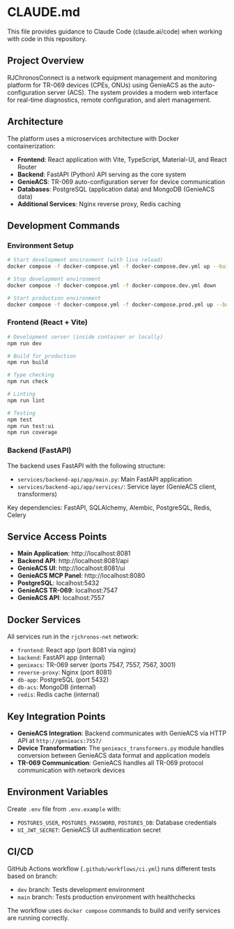# CLAUDE.md

This file provides guidance to Claude Code (claude.ai/code) when working with code in this repository.

## Project Overview

RJChronosConnect is a network equipment management and monitoring platform for TR-069 devices (CPEs, ONUs) using GenieACS as the auto-configuration server (ACS). The system provides a modern web interface for real-time diagnostics, remote configuration, and alert management.

## Architecture

The platform uses a microservices architecture with Docker containerization:

- **Frontend**: React application with Vite, TypeScript, Material-UI, and React Router
- **Backend**: FastAPI (Python) API serving as the core system
- **GenieACS**: TR-069 auto-configuration server for device communication
- **Databases**: PostgreSQL (application data) and MongoDB (GenieACS data)
- **Additional Services**: Nginx reverse proxy, Redis caching

## Development Commands

### Environment Setup
```bash
# Start development environment (with live reload)
docker compose -f docker-compose.yml -f docker-compose.dev.yml up --build

# Stop development environment
docker compose -f docker-compose.yml -f docker-compose.dev.yml down

# Start production environment
docker compose -f docker-compose.yml -f docker-compose.prod.yml up --build
```

### Frontend (React + Vite)
```bash
# Development server (inside container or locally)
npm run dev

# Build for production
npm run build

# Type checking
npm run check

# Linting
npm run lint

# Testing
npm test
npm run test:ui
npm run coverage
```

### Backend (FastAPI)
The backend uses FastAPI with the following structure:
- `services/backend-api/app/main.py`: Main FastAPI application
- `services/backend-api/app/services/`: Service layer (GenieACS client, transformers)

Key dependencies: FastAPI, SQLAlchemy, Alembic, PostgreSQL, Redis, Celery

## Service Access Points

- **Main Application**: http://localhost:8081
- **Backend API**: http://localhost:8081/api
- **GenieACS UI**: http://localhost:8081/ui
- **GenieACS MCP Panel**: http://localhost:8080
- **PostgreSQL**: localhost:5432
- **GenieACS TR-069**: localhost:7547
- **GenieACS API**: localhost:7557

## Docker Services

All services run in the `rjchronos-net` network:

- `frontend`: React app (port 8081 via nginx)
- `backend`: FastAPI app (internal)
- `genieacs`: TR-069 server (ports 7547, 7557, 7567, 3001)
- `reverse-proxy`: Nginx (port 8081)
- `db-app`: PostgreSQL (port 5432)
- `db-acs`: MongoDB (internal)
- `redis`: Redis cache (internal)

## Key Integration Points

- **GenieACS Integration**: Backend communicates with GenieACS via HTTP API at `http://genieacs:7557/`
- **Device Transformation**: The `genieacs_transformers.py` module handles conversion between GenieACS data format and application models
- **TR-069 Communication**: GenieACS handles all TR-069 protocol communication with network devices

## Environment Variables

Create `.env` file from `.env.example` with:
- `POSTGRES_USER`, `POSTGRES_PASSWORD`, `POSTGRES_DB`: Database credentials
- `UI_JWT_SECRET`: GenieACS UI authentication secret

## CI/CD

GitHub Actions workflow (`.github/workflows/ci.yml`) runs different tests based on branch:
- `dev` branch: Tests development environment
- `main` branch: Tests production environment with healthchecks

The workflow uses `docker compose` commands to build and verify services are running correctly.
